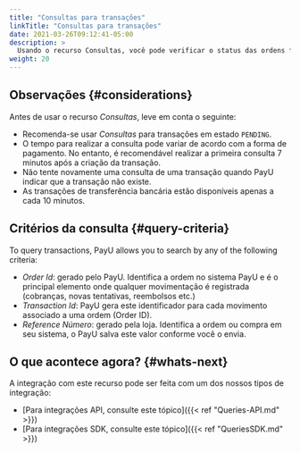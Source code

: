 ```yaml
---
title: "Consultas para transações"
linkTitle: "Consultas para transações"
date: 2021-03-26T09:12:41-05:00
description: >
  Usando o recurso Consultas, você pode verificar o status das ordens feitas e suas transações.. 
weight: 20
---
```


## Observações {#considerations}
Antes de usar o recurso _Consultas_, leve em conta o seguinte:

* Recomenda-se usar _Consultas_ para transações em estado `PENDING`.
* O tempo para realizar a consulta pode variar de acordo com a forma de pagamento. No entanto, é recomendável realizar a primeira consulta 7 minutos após a criação da transação.
* Não tente novamente uma consulta de uma transação quando PayU indicar que a transação não existe.
* As transações de transferência bancária estão disponíveis apenas a cada 10 minutos.

## Critérios da consulta {#query-criteria}
To query transactions, PayU allows you to search by any of the following criteria:

* *Order Id*: gerado pelo PayU. Identifica a ordem no sistema PayU e é o principal elemento onde qualquer movimentação é registrada (cobranças, novas tentativas, reembolsos etc.)
* *Transaction Id*: PayU gera este identificador para cada movimento associado a uma ordem (Order ID).
* *Reference Número*: gerado pela loja. Identifica a ordem ou compra em seu sistema, o PayU salva este valor conforme você o envia.

## O que acontece agora? {#whats-next}
A integração com este recurso pode ser feita com um dos nossos tipos de integração:

* [Para integrações API, consulte este tópico]({{< ref "Queries-API.md" >}})
* [Para integrações SDK, consulte este tópico]({{< ref "QueriesSDK.md" >}})